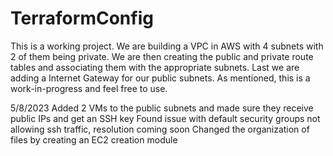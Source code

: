 # TerraformConfig

This is a working project. We are building a VPC in AWS with 4 subnets with 2 of them being private. We are then creating the public and private route tables and associating them with the appropriate subnets. Last we are adding a Internet Gateway for our public subnets. As mentioned, this is a work-in-progress and feel free to use. 

5/8/2023
Added 2 VMs to the public subnets and made sure they receive public IPs and get an SSH key
Found issue with default security groups not allowing ssh traffic, resolution coming soon
Changed the organization of files by creating an EC2 creation module
